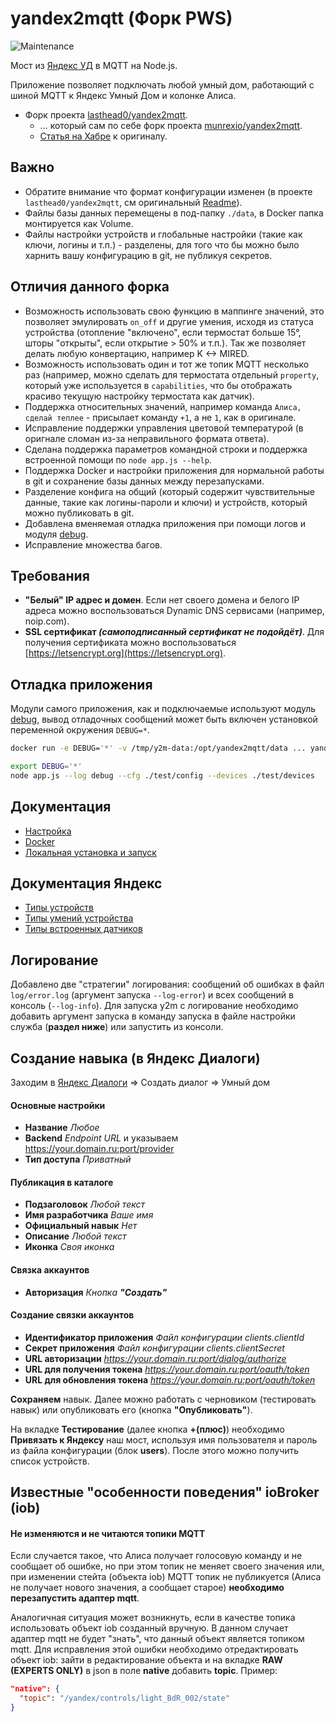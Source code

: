# yandex2mqtt (Форк PWS)

![Maintenance](https://img.shields.io/maintenance/yes/2023)

Мост из [Яндекс УД](https://yandex.ru/dev/dialogs/smart-home/doc/about.html) в MQTT на Node.js.

Приложение позволяет подключать любой умный дом, работающий с шиной MQTT к Яндекс Умный Дом и колонке Алиса.

* Форк проекта [lasthead0/yandex2mqtt](https://github.com/lasthead0/yandex2mqtt).
    * ... который сам по себе форк проекта [munrexio/yandex2mqtt](https://github.com/munrexio/yandex2mqtt).
    * [Статья на Хабре](https://habr.com/ru/post/465537/) к оригиналу.

## Важно

* Обратите внимание что формат конфигурации изменен (в проекте ``lasthead0/yandex2mqtt``, см оригинальный [Readme](https://github.com/lasthead0/yandex2mqtt/blob/master/README.md)).
* Файлы базы данных перемещены в под-папку ``./data``, в Docker папка монтируется как Volume.
* Файлы настройки устройств и глобальные настройки (такие как ключи, логины и т.п.) - разделены, для того что бы можно было харнить вашу конфигурацию в git, не публикуя секретов.

## Отличия данного форка

* Возможность использовать свою функцию в маппинге значений, это позволяет эмулировать `on_off` и другие умения, исходя из статуса устройства (отопление "включено", если термостат больше 15°, шторы "открыты", если открытие > 50% и т.п.). Так же позволяет делать любую конвертацию, например K <-> MIRED.
* Возможность использовать один и тот же топик MQTT несколько раз (например, можно сделать для термостата отдельный ``property``, который уже используется в ``capabilities``, что бы отображать красиво текущую настройку термостата как датчик).
* Поддержка относительных значений, например команда ``Алиса, сделай теплее`` - присылает команду ``+1``, а не ``1``, как в оригинале.
* Исправление поддержки управления цветовой температурой (в оригнале сломан из-за неправильного формата ответа).
* Сделана поддержка параметров командной строки и поддержка встроенной помощи по ``node app.js --help``.
* Поддержка Docker и настройки приложения для нормальной работы в git и сохранение базы данных между перезапусками.
* Разделение конфига на общий (который содержит чувствительные данные, такие как логины-пароли и ключи) и устройств, который можно публиковать в git.
* Добавлена вменяемая отладка приложения при помощи логов и модуля [debug](https://www.npmjs.com/package/debug).
* Исправление множества багов.

## Требования
- **"Белый" IP адрес и домен**. Если нет своего домена и белого IP адреса можно воспользоваться Dynamic DNS  сервисами (например, noip.com).
- **SSL сертификат _(самоподписанный сертификат не подойдёт)_**. Для получения сертификата можно воспользоваться [https://letsencrypt.org](https://letsencrypt.org).

## Отладка приложения

Модули самого приложения, как и подключаемые используют модуль [debug](https://www.npmjs.com/package/debug), вывод отладочных сообщений может быть включен установкой переменной окружения ``DEBUG=*``.

```bash
docker run -e DEBUG='*' -v /tmp/y2m-data:/opt/yandex2mqtt/data ... yandex2mqtt
```

```bash
export DEBUG='*'
node app.js --log debug --cfg ./test/config --devices ./test/devices
```

## Документация

* [Настройка](doc/config.md)
* [Docker](doc/docker.md)
* [Локальная установка и запуск](doc/setup.md)


## Документация Яндекс
- [Типы устройств](https://yandex.ru/dev/dialogs/alice/doc/smart-home/concepts/device-types.html)
- [Типы умений устройства](https://yandex.ru/dev/dialogs/alice/doc/smart-home/concepts/capability-types.html)
- [Типы встроенных датчиков](https://yandex.ru/dev/dialogs/alice/doc/smart-home/concepts/properties-types.html)

## Логирование
Добавлено две "стратегии" логирования: сообщений об ошибках в файл `log/error.log` (аргумент запуска `--log-error`) и всех сообщений в консоль (`--log-info`).
Для запуска y2m с логирование необходимо добавить аргумент запуска в команду запуска в файле настройки служба (**раздел ниже**) или запустить из консоли.

## Создание навыка (в Яндекс Диалоги)
Заходим в [Яндекс Диалоги](https://dialogs.yandex.ru/developer) => Создать диалог => Умный дом

#### Основные настройки
- **Название** *Любое*
- **Backend** *Endpoint URL* и указываем https://your.domain.ru:port/provider
- **Тип доступа** *Приватный*

#### Публикация в каталоге
- **Подзаголовок** *Любой текст*
- **Имя разработчика** *Ваше имя*
- **Официальный навык** *Нет*
- **Описание** *Любой текст*
- **Иконка** *Своя иконка*

#### Связка аккаунтов
- **Авторизация** _Кнопка **"Создать"**_

#### Создание связки аккаунтов
- **Идентификатор приложения** *Файл конфигурации clients.clientId*
- **Секрет приложения** *Файл конфигурации clients.clientSecret*
- **URL авторизации** *https://your.domain.ru:port/dialog/authorize*
- **URL для получения токена** *https://your.domain.ru:port/oauth/token*
- **URL для обновления токена** *https://your.domain.ru:port/oauth/token*

**Сохраняем** навык. Далее можно работать с черновиком (тестировать навык) или опубликовать его (кнопка **"Опубликовать"**).

На вкладке **Тестирование** (далее кнопка **+(плюс)**) необходимо **Привязать к Яндексу** наш мост, используя имя пользователя и пароль из файла конфигурации (блок **users**). После этого можно получить список устройств.

## Известные "особенности поведения" ioBroker (iob)

#### Не изменяются и не читаются топики MQTT

Если случается такое, что Алиса получает голосовую команду и не сообщает об ошибке, но при этом топик не меняет своего значения или, при изменении стейта (объекта iob) MQTT топик не публикуется (Алиса не получает нового значения, а сообщает старое) **необходимо перезапустить адаптер mqtt**.

Аналогичная ситуация может возникнуть, если в качестве топика использовать объект iob созданный вручную. В данном случает адаптер mqtt не будет "знать", что данный объект является топиком mqtt.
Для исправления этой ошибки необходимо отредактировать объект iob: зайти в редактирование объекта и на вкладке **RAW (EXPERTS ONLY)** в json в поле **native** добавить **topic**. Пример:
```json
"native": {
  "topic": "/yandex/controls/light_BdR_002/state"
}
```
